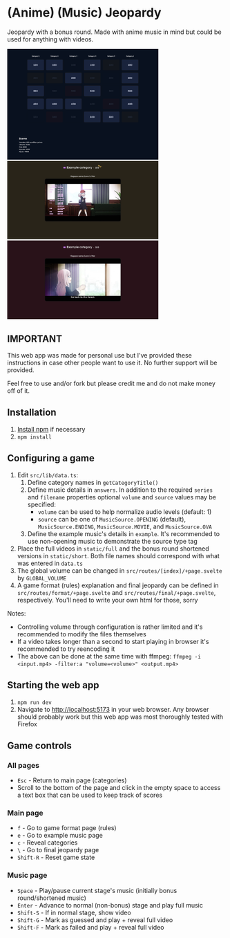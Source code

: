 # (Anime) (Music) Jeopardy

Jeopardy with a bonus round. Made with anime music in mind but could be used for anything with videos.

<img src="jeopardy/showcase/categories.png" width="350" title="categories">
<img src="jeopardy/showcase/music_bonus.png" width="350" title="bonus">
<img src="jeopardy/showcase/music_fail.png" width="350" title="fail">

## IMPORTANT

This web app was made for personal use but I've provided these instructions in case other people want to use it. No further support will be provided.

Feel free to use and/or fork but please credit me and do not make money off of it.

## Installation

1. [Install npm](https://docs.npmjs.com/downloading-and-installing-node-js-and-npm) if necessary
2. `npm install`

## Configuring a game

1. Edit `src/lib/data.ts`:
   1. Define category names in `getCategoryTitle()`
   2. Define music details in `answers`. In addition to the required `series` and `filename` properties optional `volume` and `source` values may be specified:
      - `volume` can be used to help normalize audio levels (default: 1)
      - `source` can be one of `MusicSource.OPENING` (default), `MusicSource.ENDING`, `MusicSource.MOVIE`, and `MusicSource.OVA`
   3. Define the example music's details in `example`. It's recommended to use non-opening music to demonstrate the source type tag
2. Place the full videos in `static/full` and the bonus round shortened versions in `static/short`. Both file names should correspond with what was entered in `data.ts`
3. The global volume can be changed in `src/routes/[index]/+page.svelte` by `GLOBAL_VOLUME`
4. A game format (rules) explanation and final jeopardy can be defined in `src/routes/format/+page.svelte` and `src/routes/final/+page.svelte`, respectively. You'll need to write your own html for those, sorry

Notes:

- Controlling volume through configuration is rather limited and it's recommended to modify the files themselves
- If a video takes longer than a second to start playing in browser it's recommended to try reencoding it
- The above can be done at the same time with ffmpeg: `ffmpeg -i <input.mp4> -filter:a "volume=<volume>" <output.mp4>`

## Starting the web app

1. `npm run dev`
2. Navigate to [http://localhost:5173](http://localhost:5173) in your web browser. Any browser should probably work but this web app was most thoroughly tested with Firefox

## Game controls

### All pages

- `Esc` - Return to main page (categories)
- Scroll to the bottom of the page and click in the empty space to access a text box that can be used to keep track of scores

### Main page

- `f` - Go to game format page (rules)
- `e` - Go to example music page
- `c` - Reveal categories
- `\` - Go to final jeopardy page
- `Shift-R` - Reset game state

### Music page

- `Space` - Play/pause current stage's music (initially bonus round/shortened music)
- `Enter` - Advance to normal (non-bonus) stage and play full music
- `Shift-S` - If in normal stage, show video
- `Shift-G` - Mark as guessed and play + reveal full video
- `Shift-F` - Mark as failed and play + reveal full video
